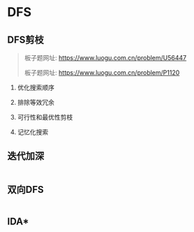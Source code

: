 # DFS

## DFS剪枝

> 板子题网址: https://www.luogu.com.cn/problem/U56447
>
> 板子题网址: https://www.luogu.com.cn/problem/P1120

1. 优化搜索顺序

2. 排除等效冗余

3. 可行性和最优性剪枝

4. 记忆化搜索

## 迭代加深

```cpp

```

## 双向DFS

```cpp

```

## IDA*

```cpp

```
